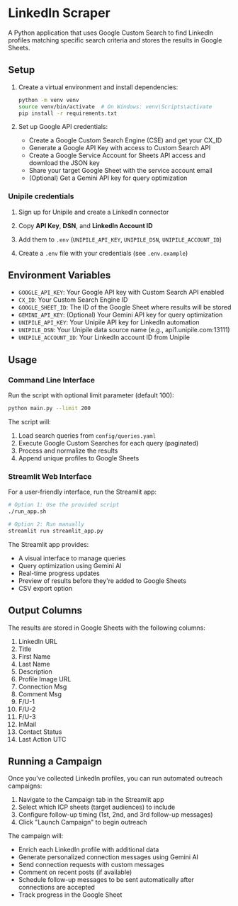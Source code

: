 # LinkedIn Scraper

A Python application that uses Google Custom Search to find LinkedIn profiles matching specific search criteria and stores the results in Google Sheets.

## Setup

1. Create a virtual environment and install dependencies:
   ```bash
   python -m venv venv
   source venv/bin/activate  # On Windows: venv\Scripts\activate
   pip install -r requirements.txt
   ```

2. Set up Google API credentials:
   - Create a Google Custom Search Engine (CSE) and get your CX_ID
   - Generate a Google API Key with access to Custom Search API
   - Create a Google Service Account for Sheets API access and download the JSON key
   - Share your target Google Sheet with the service account email
   - (Optional) Get a Gemini API key for query optimization

### Unipile credentials
1. Sign up for Unipile and create a LinkedIn connector  
2. Copy **API Key**, **DSN**, and **LinkedIn Account ID**  
3. Add them to `.env` (`UNIPILE_API_KEY`, `UNIPILE_DSN`, `UNIPILE_ACCOUNT_ID`)

3. Create a `.env` file with your credentials (see `.env.example`)

## Environment Variables

- `GOOGLE_API_KEY`: Your Google API key with Custom Search API enabled
- `CX_ID`: Your Custom Search Engine ID
- `GOOGLE_SHEET_ID`: The ID of the Google Sheet where results will be stored
- `GEMINI_API_KEY`: (Optional) Your Gemini API key for query optimization
- `UNIPILE_API_KEY`: Your Unipile API key for LinkedIn automation
- `UNIPILE_DSN`: Your Unipile data source name (e.g., api1.unipile.com:13111)
- `UNIPILE_ACCOUNT_ID`: Your LinkedIn account ID from Unipile

## Usage

### Command Line Interface

Run the script with optional limit parameter (default 100):
```bash
python main.py --limit 200
```

The script will:
1. Load search queries from `config/queries.yaml`
2. Execute Google Custom Searches for each query (paginated)
3. Process and normalize the results
4. Append unique profiles to Google Sheets

### Streamlit Web Interface

For a user-friendly interface, run the Streamlit app:
```bash
# Option 1: Use the provided script
./run_app.sh

# Option 2: Run manually
streamlit run streamlit_app.py
```

The Streamlit app provides:
- A visual interface to manage queries
- Query optimization using Gemini AI
- Real-time progress updates
- Preview of results before they're added to Google Sheets
- CSV export option

## Output Columns

The results are stored in Google Sheets with the following columns:
1. LinkedIn URL
2. Title
3. First Name
4. Last Name 
5. Description
6. Profile Image URL 
7. Connection Msg
8. Comment Msg
9. F/U-1
10. F/U-2
11. F/U-3
12. InMail
13. Contact Status
14. Last Action UTC

## Running a Campaign

Once you've collected LinkedIn profiles, you can run automated outreach campaigns:

1. Navigate to the Campaign tab in the Streamlit app
2. Select which ICP sheets (target audiences) to include
3. Configure follow-up timing (1st, 2nd, and 3rd follow-up messages)
4. Click "Launch Campaign" to begin outreach

The campaign will:
- Enrich each LinkedIn profile with additional data
- Generate personalized connection messages using Gemini AI
- Send connection requests with custom messages
- Comment on recent posts (if available)
- Schedule follow-up messages to be sent automatically after connections are accepted
- Track progress in the Google Sheet